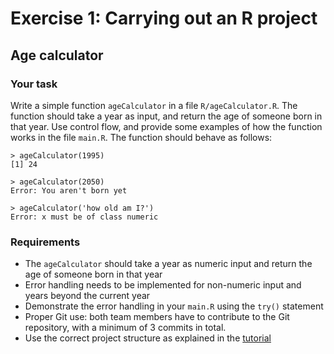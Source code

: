 # Exercise 1: Carrying out an R project 

## Age calculator

### Your task
Write a simple function `ageCalculator` in a file `R/ageCalculator.R`. The function should take a year as input, and return the age of someone born in that year. Use control flow, and provide some examples of how the function works in the file `main.R`. The function should behave as follows:

    > ageCalculator(1995)
    [1] 24

    > ageCalculator(2050)
    Error: You aren't born yet

    > ageCalculator('how old am I?')
    Error: x must be of class numeric

### Requirements
- The `ageCalculator` should take a year as numeric input and return the age of someone born in that year
- Error handling needs to be implemented for non-numeric input and years beyond the current year
- Demonstrate the error handling in your `main.R` using the `try()` statement
- Proper Git use: both team members have to contribute to the Git repository, with a minimum of 3 commits in total.
- Use the correct project structure as explained in the [tutorial](http://geoscripting-wur.github.io/RProjectManagement/)
